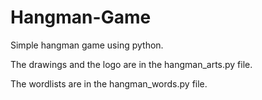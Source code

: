 # Hangman-Game
Simple hangman game using python.

The drawings and the logo are in the hangman_arts.py file.

The wordlists are in the hangman_words.py file.
